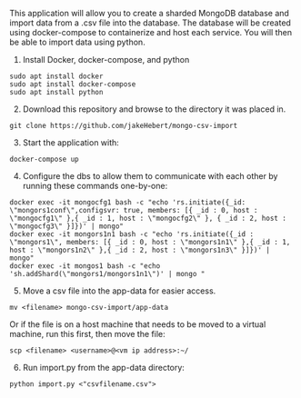 This application will allow you to create a sharded MongoDB database and import data from a .csv file into the database. 
The database will be created using docker-compose to containerize and host each service. You will then be able to import data using python.

1) Install Docker, docker-compose, and python
```
sudo apt install docker
sudo apt install docker-compose
sudo apt install python
```

2) Download this repository and browse to the directory it was placed in.
```
git clone https://github.com/jakeHebert/mongo-csv-import
```

3) Start the application with:
```
docker-compose up
```

4) Configure the dbs to allow them to communicate with each other by running these commands one-by-one:
```
docker exec -it mongocfg1 bash -c "echo 'rs.initiate({_id: \"mongors1conf\",configsvr: true, members: [{ _id : 0, host : \"mongocfg1\" },{ _id : 1, host : \"mongocfg2\" }, { _id : 2, host : \"mongocfg3\" }]})' | mongo"
docker exec -it mongors1n1 bash -c "echo 'rs.initiate({_id : \"mongors1\", members: [{ _id : 0, host : \"mongors1n1\" },{ _id : 1, host : \"mongors1n2\" },{ _id : 2, host : \"mongors1n3\" }]})' | mongo"
docker exec -it mongos1 bash -c "echo 'sh.addShard(\"mongors1/mongors1n1\")' | mongo "
```

5) Move a csv file into the app-data for easier access.
```
mv <filename> mongo-csv-import/app-data
```
  Or if the file is on a host machine that needs to be moved to a virtual machine, run this first, then move the file:
```
scp <filename> <username>@<vm ip address>:~/
```

6) Run import.py from the app-data directory:
```
python import.py <"csvfilename.csv">
```
